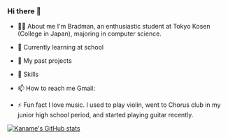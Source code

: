 ### Hi there 👋

- 👨‍🎓 About me
 I'm Bradman, an enthusiastic student at Tokyo Kosen (College in Japan), majoring in computer science.

- 📝 Currently learning at school


- 👯 My past projects
  

- 💪 Skills
  

- 📫 How to reach me
  Gmail:

- ⚡ Fun fact
  I love music. I used to play violin, went to Chorus club in my junior high school period, and started playing guitar recently.

[![Kaname's GitHub stats](https://github-readme-stats.vercel.app/api?username=Ryuryu169)](https://github.com/anuraghazra/github-readme-stats)
